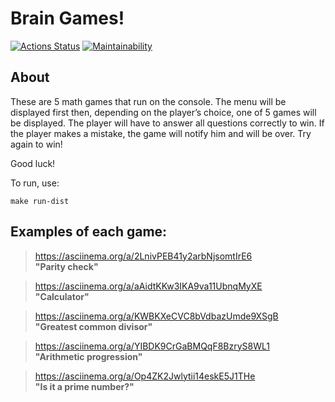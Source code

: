 # Brain Games! #
[![Actions Status](https://github.com/DEGTEVUWU/java-project-61/actions/workflows/hexlet-check.yml/badge.svg)](https://github.com/DEGTEVUWU/java-project-61/actions)                                                               [![Maintainability](https://api.codeclimate.com/v1/badges/b8b63b3985750b7fe6c4/maintainability)](https://codeclimate.com/github/DEGTEVUWU/java-project-61/maintainability)

## About ##

These are 5 math games that run on the console. The menu will be displayed first
then, depending on the player’s choice, one of 5 games will be displayed. The player will have to answer all questions correctly to win. If the player makes a mistake, the game will notify him and will be over. Try again to win!

Good luck!

To run, use:

```
make run-dist
```

## Examples of each game: ##

> https://asciinema.org/a/2LnivPEB41y2arbNjsomtIrE6  
**"Parity check"**

> https://asciinema.org/a/aAidtKKw3IKA9va11UbnqMyXE  
**"Calculator"**

> https://asciinema.org/a/KWBKXeCVC8bVdbazUmde9XSgB  
**"Greatest common divisor"**

> https://asciinema.org/a/YIBDK9CrGaBMQqF8BzryS8WL1  
**"Arithmetic progression"**

> https://asciinema.org/a/Op4ZK2Jwlytii14eskE5J1THe  
**"Is it a prime number?"**
